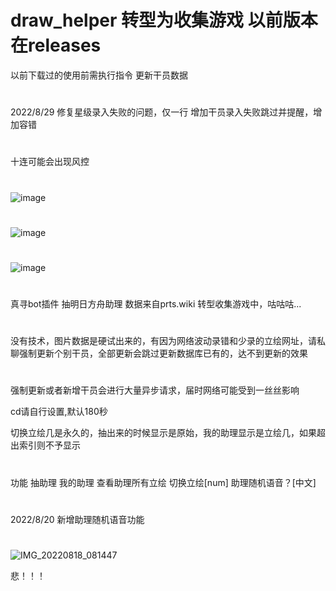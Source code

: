 
# draw_helper 转型为收集游戏 以前版本在releases
以前下载过的使用前需执行指令   更新干员数据

#
2022/8/29
修复星级录入失败的问题，仅一行
增加干员录入失败跳过并提醒，增加容错
#
十连可能会出现风控
#
![image](https://user-images.githubusercontent.com/94435821/187121038-7051748b-e427-4036-b1f7-21dc5beef325.png)
#
![image](https://user-images.githubusercontent.com/94435821/187121918-78006097-a104-45c7-b827-1f4887cdcae8.png)
#

#
![image](https://user-images.githubusercontent.com/94435821/187122134-34f34dbf-2356-4d1c-918c-fa0f0a2ae7c6.png)
#
真寻bot插件 抽明日方舟助理 数据来自prts.wiki 
转型收集游戏中，咕咕咕...
#
没有技术，图片数据是硬试出来的，有因为网络波动录错和少录的立绘网址，请私聊强制更新个别干员，全部更新会跳过更新数据库已有的，达不到更新的效果
#
强制更新或者新增干员会进行大量异步请求，届时网络可能受到一丝丝影响

cd请自行设置,默认180秒

切换立绘几是永久的，抽出来的时候显示是原始，我的助理显示是立绘几，如果超出索引则不予显示
#
功能 抽助理 我的助理 查看助理所有立绘 切换立绘[num] 助理随机语音？[中文]

#
2022/8/20
新增助理随机语音功能

#

![IMG_20220818_081447](https://user-images.githubusercontent.com/94435821/185560720-c5c40b96-0e8a-46ba-8ea6-4a3bf6f0259f.jpg)

悲！！！
